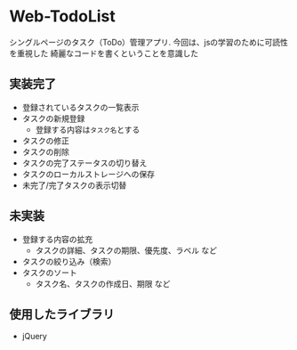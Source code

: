 # Web-TodoList

シングルページのタスク（ToDo）管理アプリ.
今回は、jsの学習のために可読性を重視した
綺麗なコードを書くということを意識した

## 実装完了
- 登録されているタスクの一覧表示
- タスクの新規登録
  - 登録する内容は`タスク名`とする
-  タスクの修正
-  タスクの削除
-  タスクの完了ステータスの切り替え
-  タスクのローカルストレージへの保存
- 未完了/完了タスクの表示切替

## 未実装
- 登録する内容の拡充
  - タスクの詳細、タスクの期限、優先度、ラベル など
- タスクの絞り込み（検索）
- タスクのソート
  - タスク名、タスクの作成日、期限 など

## 使用したライブラリ

- jQuery
